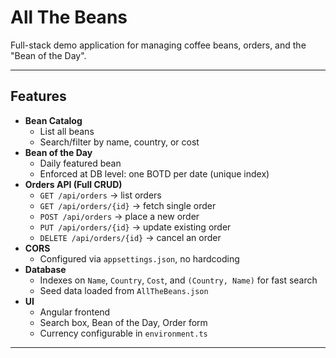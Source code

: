 # All The Beans

Full-stack demo application for managing coffee beans, orders, and the "Bean of the Day".

---

## Features
- **Bean Catalog**
  - List all beans
  - Search/filter by name, country, or cost
- **Bean of the Day**
  - Daily featured bean
  - Enforced at DB level: one BOTD per date (unique index)
- **Orders API (Full CRUD)**
  - `GET /api/orders` → list orders
  - `GET /api/orders/{id}` → fetch single order
  - `POST /api/orders` → place a new order
  - `PUT /api/orders/{id}` → update existing order
  - `DELETE /api/orders/{id}` → cancel an order
- **CORS**
  - Configured via `appsettings.json`, no hardcoding
- **Database**
  - Indexes on `Name`, `Country`, `Cost`, and `(Country, Name)` for fast search
  - Seed data loaded from `AllTheBeans.json`
- **UI**
  - Angular frontend
  - Search box, Bean of the Day, Order form
  - Currency configurable in `environment.ts`

---

